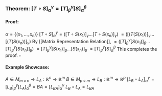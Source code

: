 ### Theorem: $[T \circ S]_{\alpha}^\gamma = [T]_{\beta}^\gamma [S]_{\alpha}^\beta$

#### Proof:
$\alpha = \{ (x_{1},\dots,x_{n}) \}$
$[T \circ S]_{\alpha}^\gamma=([T \circ S(x_{1})]_{\gamma} \dots[T \circ S(x_{n})]_{\gamma})$
$= ([(T(S(x_{1}))]_{\gamma}\dots[(T(S(x_{n}))]_{\gamma})$
By [[Matrix Representation Relation]],
$= ([T]_{\beta}^\gamma[S(x_{1})]_{\beta} \dots [T]_{\beta}^\gamma [S(x_{n})]_{\beta})$
$= [T]_{\beta}^\gamma[S(x_{1})]_{\beta}\dots[S(x_{n})]_{\beta}$
$=[T]_{\beta}^\gamma[S]_{\alpha}^\beta$
This completes the proof. $\square$

#### Example Showcase: 
$A \in M_{m \times n} \to L_{A}:\mathbb{R}^n \to \mathbb{R}^m$
$B \in M_{p \times m} \to L_{B}: \mathbb{R}^m \to \mathbb{R}^p$
$[L_{B} \circ L_{A}]_{\alpha}^\gamma =[L_{B}]_{\beta}^\gamma[L_{A}]_{\alpha}^\beta = BA = [L_{BA}]_{\alpha}^\gamma$
$L_{B} \circ L_{A} = L_{BA}$
